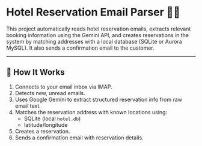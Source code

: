 
# Hotel Reservation Email Parser 🏨📩

This project automatically reads hotel reservation emails, extracts relevant booking information using the Gemini API, and creates reservations in the system by matching addresses with a local database (SQLite or Aurora MySQL). It also sends a confirmation email to the customer.

---

## 🚀 How It Works

1. Connects to your email inbox via IMAP.
2. Detects new, unread emails.
3. Uses Google Gemini to extract structured reservation info from raw email text.
4. Matches the reservation address with known locations using:
   - SQLite (local `hotel.db`)
   - latitude/longitude
5. Creates a reservation.
6. Sends a confirmation email with reservation details.
